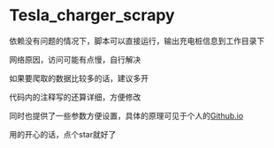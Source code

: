 # Tesla_charger_scrapy

依赖没有问题的情况下，脚本可以直接运行，输出充电桩信息到工作目录下

网络原因，访问可能有点慢，自行解决

如果要爬取的数据比较多的话，建议多开

代码内的注释写的还算详细，方便修改

同时也提供了一些参数方便设置，具体的原理可见于个人的[Github.io](https://lwz322.github.io/2018/12/07/Tesla_chargers.html)

用的开心的话，点个star就好了